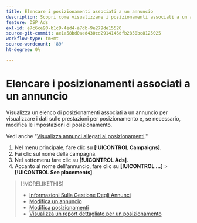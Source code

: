 ```yaml
---
title: Elencare i posizionamenti associati a un annuncio
description: Scopri come visualizzare i posizionamenti associati a un annuncio.
feature: DSP Ads
exl-id: e7c6ce90-b1c9-4ed4-a7db-9e279de15520
source-git-commit: ae1a58bd0aed430cd2914146dfb2850bc8125025
workflow-type: tm+mt
source-wordcount: '89'
ht-degree: 0%

---
```


# Elencare i posizionamenti associati a un annuncio

Visualizza un elenco di posizionamenti associati a un annuncio per visualizzare i dati sulle prestazioni per posizionamento e, se necessario, modifica le impostazioni di posizionamento.

Vedi anche &quot;[Visualizza annunci allegati ai posizionamenti](/help/dsp/campaign-management/ads/ad-attach-to-placement.md#view-ads-campaign).&quot;

1. Nel menu principale, fare clic su **[!UICONTROL Campaigns]**.
1. Fai clic sul nome della campagna.
1. Nel sottomenu fare clic su **[!UICONTROL Ads]**.
1. Accanto al nome dell&#39;annuncio, fare clic su **[!UICONTROL ...]** > **[!UICONTROL See placements]**.

>[!MORELIKETHIS]
>
>* [Informazioni Sulla Gestione Degli Annunci](ad-about.md)
>* [Modifica un annuncio](ad-edit.md)
>* [Modifica posizionamenti](/help/dsp/campaign-management/placements/placement-edit.md)
>* [Visualizza un report dettagliato per un posizionamento](/help/dsp/campaign-management/placements/placement-view-report.md)
